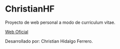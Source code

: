 ChristianHF
============================

Proyecto de web personal a modo de curriculum vitae.

[Web Oficial](http://christianhf.herokuapp.com/)

Desarrollado por: Christian Hidalgo Ferrero.
